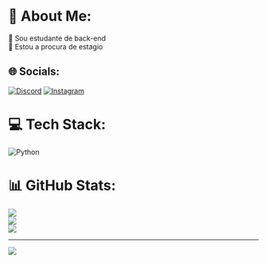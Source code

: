 # 💫 About Me:
🔭 Sou estudante de back-end<br>🤝 Estou a procura de estagio<br>


## 🌐 Socials:
[![Discord](https://img.shields.io/badge/Discord-%237289DA.svg?logo=discord&logoColor=white)](https://discord.gg/felps1168) [![Instagram](https://img.shields.io/badge/Instagram-%23E4405F.svg?logo=Instagram&logoColor=white)](https://instagram.com/felipeu0u) 

# 💻 Tech Stack:
![Python](https://img.shields.io/badge/python-3670A0?style=for-the-badge&logo=python&logoColor=ffdd54)
# 📊 GitHub Stats:
![](https://github-readme-stats.vercel.app/api?username=AlmeidaXx&theme=dark&hide_border=false&include_all_commits=false&count_private=false)<br/>
![](https://github-readme-streak-stats.herokuapp.com/?user=AlmeidaXx&theme=dark&hide_border=false)<br/>
![](https://github-readme-stats.vercel.app/api/top-langs/?username=AlmeidaXx&theme=dark&hide_border=false&include_all_commits=false&count_private=false&layout=compact)

---
[![](https://visitcount.itsvg.in/api?id=AlmeidaXx&icon=0&color=0)](https://visitcount.itsvg.in)

<!-- Proudly created with GPRM ( https://gprm.itsvg.in ) -->